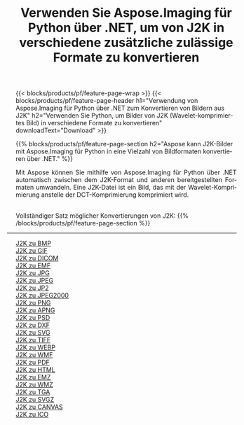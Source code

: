 ﻿---
title: Verwenden Sie Aspose.Imaging für Python über .NET, um von J2K in verschiedene zusätzliche zulässige Formate zu konvertieren 
weight: 3920
url: /de/python-net/conversion/from/j2k 
lang: de
langdirlevel: 2
locales: zh-hans,ja,it,ru,de,es,fr,nl,id,lt,pl,pt,vi,tr,ko,zh-hant,ar,hi,th,sv,cs,uk,he
description: Mit Aspose.Imaging für Python über .NET können Sie J2K(Wavelet-komprimiertes Bild) schnell in verschiedene Formate umwandeln.
---

{{< blocks/products/pf/feature-page-wrap >}}
{{< blocks/products/pf/feature-page-header h1="Verwendung von Aspose.Imaging für Python über .NET zum Konvertieren von Bildern aus J2K" h2="Verwenden Sie Python, um Bilder von J2K (Wavelet-komprimiertes Bild) in verschiedene Formate zu konvertieren" downloadText="Download" >}}


{{% blocks/products/pf/feature-page-section  h2="Aspose kann J2K-Bilder mit Aspose.Imaging für Python in eine Vielzahl von Bildformaten konvertieren über .NET." %}}
<p align=justify>Mit Aspose können Sie mithilfe von Aspose.Imaging für Python über .NET automatisch zwischen dem J2K-Format und anderen bereitgestellten Formaten umwandeln. Eine J2K-Datei ist ein Bild, das mit der Wavelet-Komprimierung anstelle der DCT-Komprimierung komprimiert wird.</p>
<br/>
Vollständiger Satz möglicher Konvertierungen von J2K:
{{% /blocks/products/pf/feature-page-section %}}
<div class="container-fluid productfamilypage bg-gray">
    <div class="convertypes bg-gray agp-content section">
        <div class="container">
		<hr style="margin-left:-20px;"/>
		<div class="row other-converters">
		    <div class='col-md-2 other-converter remove-lp remove-rp'><a href="/imaging/de/python-net/conversion/j2k-to-bmp" >J2K zu BMP</a></div><div class='col-md-2 other-converter remove-lp remove-rp'><a href="/imaging/de/python-net/conversion/j2k-to-gif" >J2K zu GIF</a></div><div class='col-md-2 other-converter remove-lp remove-rp'><a href="/imaging/de/python-net/conversion/j2k-to-dicom" >J2K zu DICOM</a></div><div class='col-md-2 other-converter remove-lp remove-rp'><a href="/imaging/de/python-net/conversion/j2k-to-emf" >J2K zu EMF</a></div><div class='col-md-2 other-converter remove-lp remove-rp'><a href="/imaging/de/python-net/conversion/j2k-to-jpg" >J2K zu JPG</a></div><div class='col-md-2 other-converter remove-lp remove-rp'><a href="/imaging/de/python-net/conversion/j2k-to-jpeg" >J2K zu JPEG</a></div><div class='col-md-2 other-converter remove-lp remove-rp'><a href="/imaging/de/python-net/conversion/j2k-to-jp2" >J2K zu JP2</a></div><div class='col-md-2 other-converter remove-lp remove-rp'><a href="/imaging/de/python-net/conversion/j2k-to-jpeg2000" >J2K zu JPEG2000</a></div><div class='col-md-2 other-converter remove-lp remove-rp'><a href="/imaging/de/python-net/conversion/j2k-to-png" >J2K zu PNG</a></div><div class='col-md-2 other-converter remove-lp remove-rp'><a href="/imaging/de/python-net/conversion/j2k-to-apng" >J2K zu APNG</a></div><div class='col-md-2 other-converter remove-lp remove-rp'><a href="/imaging/de/python-net/conversion/j2k-to-psd" >J2K zu PSD</a></div><div class='col-md-2 other-converter remove-lp remove-rp'><a href="/imaging/de/python-net/conversion/j2k-to-dxf" >J2K zu DXF</a></div><div class='col-md-2 other-converter remove-lp remove-rp'><a href="/imaging/de/python-net/conversion/j2k-to-svg" >J2K zu SVG</a></div><div class='col-md-2 other-converter remove-lp remove-rp'><a href="/imaging/de/python-net/conversion/j2k-to-tiff" >J2K zu TIFF</a></div><div class='col-md-2 other-converter remove-lp remove-rp'><a href="/imaging/de/python-net/conversion/j2k-to-webp" >J2K zu WEBP</a></div><div class='col-md-2 other-converter remove-lp remove-rp'><a href="/imaging/de/python-net/conversion/j2k-to-wmf" >J2K zu WMF</a></div><div class='col-md-2 other-converter remove-lp remove-rp'><a href="/imaging/de/python-net/conversion/j2k-to-pdf" >J2K zu PDF</a></div><div class='col-md-2 other-converter remove-lp remove-rp'><a href="/imaging/de/python-net/conversion/j2k-to-html" >J2K zu HTML</a></div><div class='col-md-2 other-converter remove-lp remove-rp'><a href="/imaging/de/python-net/conversion/j2k-to-emz" >J2K zu EMZ</a></div><div class='col-md-2 other-converter remove-lp remove-rp'><a href="/imaging/de/python-net/conversion/j2k-to-wmz" >J2K zu WMZ</a></div><div class='col-md-2 other-converter remove-lp remove-rp'><a href="/imaging/de/python-net/conversion/j2k-to-tga" >J2K zu TGA</a></div><div class='col-md-2 other-converter remove-lp remove-rp'><a href="/imaging/de/python-net/conversion/j2k-to-svgz" >J2K zu SVGZ</a></div><div class='col-md-2 other-converter remove-lp remove-rp'><a href="/imaging/de/python-net/conversion/j2k-to-canvas" >J2K zu CANVAS</a></div><div class='col-md-2 other-converter remove-lp remove-rp'><a href="/imaging/de/python-net/conversion/j2k-to-ico" >J2K zu ICO</a></div>
                </div>
        </div>
    </div>
</div>
<br/>

